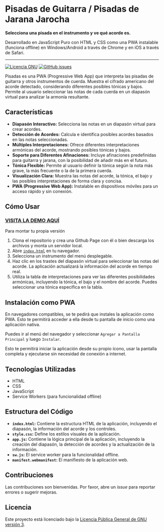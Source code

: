 # Pisadas de Guitarra / Pisadas de Jarana Jarocha

**Selecciona una pisada en el instrumento y ve qué acorde es.**

Desarrollado en JavaScript Puro con HTML y CSS como una PWA instalable (funciona offline) en Windows/Android a través de Chrome y en iOS a través de Safari.

----

[![Licencia GNU](https://img.shields.io/badge/Licencia-GNU-blue.svg)](https://www.gnu.org/licenses/gpl-3.0)
[![GitHub issues](https://img.shields.io/github/issues/sanxofon/pisadas.svg)](https://github.com/sanxofon/pisadas/issues)

Pisadas es una PWA (Progressive Web App) que interpreta las pisadas de guitarra y otros instrumentos de cuerda.  Muestra el cifrado americano del acorde detectado, considerando diferentes posibles tónicas y bajos.  Permite al usuario seleccionar las notas de cada cuerda en un diapasón virtual para analizar la armonía resultante.

## Características

* **Diapasón Interactivo:**  Selecciona las notas en un diapasón virtual para crear acordes.
* **Detección de Acordes:** Calcula e identifica posibles acordes basados en las notas seleccionadas.
* **Múltiples Interpretaciones:** Ofrece diferentes interpretaciones armónicas del acorde, mostrando posibles tónicas y bajos.
* **Soporte para Diferentes Afinaciones:** Incluye afinaciones predefinidas para guitarra y jarana, con la posibilidad de añadir más en el futuro.
* **Tónica Flexible:** Permite al usuario definir la tónica según la nota más grave, la más frecuente o la de la primera cuerda.
* **Visualización Clara:**  Muestra las notas del acorde, la tónica, el bajo y las posibles interpretaciones de forma clara y concisa.
* **PWA (Progressive Web App):** Instalable en dispositivos móviles para un acceso rápido y sin conexión.

## Cómo Usar

### [VISITA LA DEMO AQUÍ](https://sanxofon.github.io/pisadas/)

Para montar tu propia versión

1. Clona el repositorio y crea una Github Page con él o bien descarga los archivos y monta un servidor local.
2. Abre [`index.html`](https://sanxofon.github.io/pisadas/) en tu navegador.
3. Selecciona un instrumento del menú desplegable.
4. Haz clic en los trastes del diapasón virtual para seleccionar las notas del acorde. La aplicación actualizará la información del acorde en tiempo real.
5. Utiliza la tabla de interpretaciones para ver las diferentes posibilidades armónicas, incluyendo la tónica, el bajo y el nombre del acorde. Puedes seleccionar una tónica específica en la tabla.

## Instalación como PWA

En navegadores compatibles, se te pedirá que instales la aplicación como PWA.  Esto te permitirá acceder a ella desde tu pantalla de inicio como una aplicación nativa.

Puedes ir al menú del navegador y seleccionar `Agregar a Pantalla Principal` y luego `Instalar`.

Esto te permitirá iniciar la aplicación desde su propio ícono, usar la pantalla completa y ejecutarse sin necesidad de conexión a internet.

## Tecnologías Utilizadas

* HTML
* CSS
* JavaScript
* Service Workers (para funcionalidad offline)

## Estructura del Código

* **`index.html`:** Contiene la estructura HTML de la aplicación, incluyendo el diapasón, la información del acorde y los controles.
* **`style.css`:**  Define los estilos visuales de la aplicación.
* **`app.js`:** Contiene la lógica principal de la aplicación, incluyendo la creación del diapasón, la detección de acordes y la actualización de la información.
* **`sw.js`:**  El service worker para la funcionalidad offline.
* **`manifest.webmanifest`:**  El manifiesto de la aplicación web.

## Contribuciones

Las contribuciones son bienvenidas. Por favor, abre un *issue* para reportar errores o sugerir mejoras.

## Licencia

Este proyecto está licenciado bajo la [Licencia Pública General de GNU versión 3](https://www.gnu.org/licenses/gpl-3.0).
